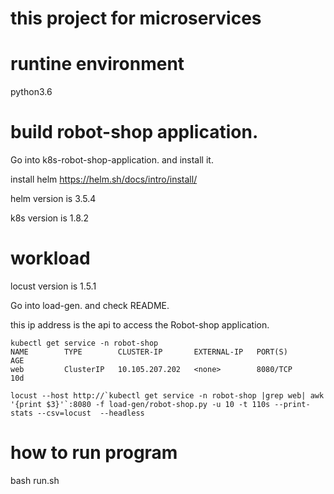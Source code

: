# this project for microservices

# runtine environment
python3.6

# build robot-shop application.

Go into k8s-robot-shop-application. and install it. 

install helm https://helm.sh/docs/intro/install/

helm version is 3.5.4

k8s version is 1.8.2

# workload
locust version is 1.5.1

Go into load-gen. and check README.

this ip address is the api to access  the Robot-shop application. 
```
kubectl get service -n robot-shop
NAME        TYPE        CLUSTER-IP       EXTERNAL-IP   PORT(S)              AGE
web         ClusterIP   10.105.207.202   <none>        8080/TCP             10d
```
```
locust --host http://`kubectl get service -n robot-shop |grep web| awk '{print $3}'`:8080 -f load-gen/robot-shop.py -u 10 -t 110s --print-stats --csv=locust  --headless 
```


# how to run program

bash run.sh


